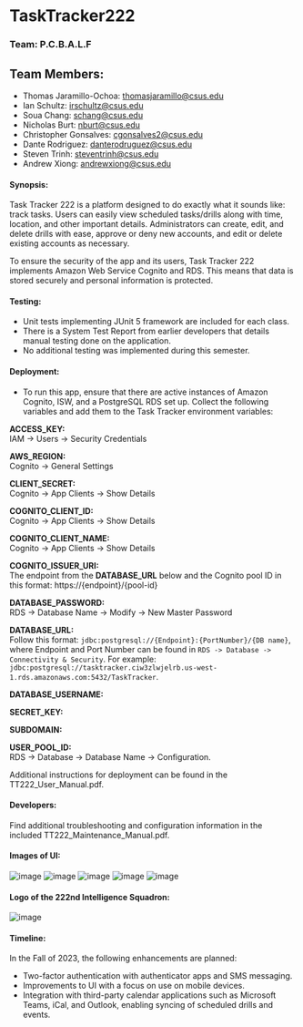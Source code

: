 # TaskTracker222
### Team: P.C.B.A.L.F

## Team Members:
*   Thomas Jaramillo-Ochoa: thomasjaramillo@csus.edu
*   Ian Schultz: irschultz@csus.edu
*   Soua Chang: schang@csus.edu
*   Nicholas Burt: nburt@csus.edu
*   Christopher Gonsalves: cgonsalves2@csus.edu
*   Dante Rodriguez: danterodruguez@csus.edu
*   Steven Trinh: steventrinh@csus.edu
*   Andrew Xiong: andrewxiong@csus.edu

#### Synopsis:
Task Tracker 222 is a platform designed to do exactly what it sounds like: track tasks. Users can easily view scheduled tasks/drills along with time, location, and other important details. Administrators can create, edit, and delete drills with ease, approve or deny new accounts, and edit or delete existing accounts as necessary.

To ensure the security of the app and its users, Task Tracker 222 implements Amazon Web Service Cognito and RDS. This means that data is stored securely and personal information is protected.

#### Testing:
- Unit tests implementing JUnit 5 framework are included for each class.
- There is a System Test Report from earlier developers that details manual testing done on the application.
- No additional testing was implemented during this semester.

#### Deployment:
- To run this app, ensure that there are active instances of Amazon Cognito, ISW, and a PostgreSQL RDS set up. Collect the following variables and add them to the Task Tracker environment variables:

**ACCESS_KEY:**  
IAM -> Users -> Security Credentials

**AWS_REGION:**  
Cognito -> General Settings

**CLIENT_SECRET:**  
Cognito -> App Clients -> Show Details

**COGNITO_CLIENT_ID:**  
Cognito -> App Clients -> Show Details

**COGNITO_CLIENT_NAME:**  
Cognito -> App Clients -> Show Details

**COGNITO_ISSUER_URI:**  
The endpoint from the **DATABASE_URL** below and the Cognito pool ID in this format: https://{endpoint}/{pool-id}

**DATABASE_PASSWORD:**  
RDS -> Database Name -> Modify -> New Master Password

**DATABASE_URL:**  
Follow this format: `jdbc:postgresql://{Endpoint}:{PortNumber}/{DB name}`, where Endpoint and Port Number can be found in `RDS -> Database -> Connectivity & Security`. For example: `jdbc:postgresql://tasktracker.ciw3zlwjelrb.us-west-1.rds.amazonaws.com:5432/TaskTracker`.

**DATABASE_USERNAME:**
    
**SECRET_KEY:**
    
**SUBDOMAIN:**
    
**USER_POOL_ID:**  
RDS -> Database -> Database Name -> Configuration.




Additional instructions for deployment can be found in the TT222_User_Manual.pdf.

#### Developers:
Find additional troubleshooting and configuration information in the included TT222_Maintenance_Manual.pdf.

#### Images of UI:

![image](images/drill_manager.png)
![image](images/drill_schedule.png)
![image](images/drills_erd.png)
![image](images/user_manager.png)
![image](images/users_erd.png)

#### Logo of the 222nd Intelligence Squadron:

![image](images/222_ISS.png)

#### Timeline:
In the Fall of 2023, the following enhancements are planned:
- Two-factor authentication with authenticator apps and SMS messaging.
- Improvements to UI with a focus on use on mobile devices.
- Integration with third-party calendar applications such as Microsoft Teams, iCal, and Outlook, enabling syncing of scheduled drills and events.
